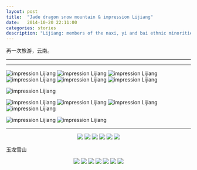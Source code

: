 ```yaml
---
layout: post
title:  "Jade dragon snow mountain & impression Lijiang"
date:   2014-10-20 22:11:00
categories: stories
description: "Lijiang: members of the naxi, yi and bai ethnic minorities perform a show entitled impression lijiang, with jade dragon snow mountain as a backdrop."
---
```


再一次旅游，云南。

------


------
![impression Lijiang]({{site.imgurl}}/lijiang/DSCF0375_zpse8axsx2l.jpg)
![impression Lijiang]({{site.imgurl}}/lijiang/P41019-164941_zpsadulbc5e.jpg)
![impression Lijiang]({{site.imgurl}}/lijiang/P41020-183916_zps3htauvyy.jpg)
![impression Lijiang]({{site.imgurl}}/lijiang/DSCF0490_zpsn3tvp90b.jpg)
![impression Lijiang]({{site.imgurl}}/lijiang/DSCF0473_zpsf9p8ruqv.jpg)
![impression Lijiang]({{site.imgurl}}/lijiang/DSCF0443_zpsyyqv4fv4.jpg)


![impression Lijiang]({{site.imgurl}}/lijiang/DSCF0399_zps6sebnflc.jpg)

![impression Lijiang]({{site.imgurl}}/lijiang/DSCF0419_zps6lhqxysc.jpg)
![impression Lijiang]({{site.imgurl}}/lijiang/DSCF0416_zpsjfjtfef8.jpg)
![impression Lijiang]({{site.imgurl}}/lijiang/DSCF0429_zpsxqtwpbxu.jpg)
![impression Lijiang]({{site.imgurl}}/lijiang/DSCF0413_zpsn7lajgfa.jpg)

![impression Lijiang]({{site.imgurl}}/lijiang/DSCF0427_zps8gugnxnc.jpg)
![impression Lijiang]({{site.imgurl}}/lijiang/DSCF0432_zpszwvqqwwz.jpg)

------



<center>
    <div class="photoset-grid-lightbox" data-layout="213">
	<img src="{{site.imgurl}}/lijiang/DSCF0375_zpse8axsx2l.jpg">
	<img src="{{site.imgurl}}/lijiang/P41019-164941_zpsadulbc5e.jpg">
	<img src="{{site.imgurl}}/lijiang/P41020-183916_zps3htauvyy.jpg">
	<img src="{{site.imgurl}}/lijiang/DSCF0490_zpsn3tvp90b.jpg">
	<img src="{{site.imgurl}}/lijiang/DSCF0473_zpsf9p8ruqv.jpg">
	<img src="{{site.imgurl}}/lijiang/DSCF0443_zpsyyqv4fv4.jpg">
    </div>
</center>


玉龙雪山

<center>
	<div class="photoset-grid-lightbox" data-layout="12121">

<img src="{{site.imgurl}}/lijiang/DSCF0419_zps6lhqxysc.jpg">
<img src="{{site.imgurl}}/lijiang/DSCF0399_zps6sebnflc.jpg">
<img src="{{site.imgurl}}/lijiang/DSCF0416_zpsjfjtfef8.jpg">

<img src="{{site.imgurl}}/lijiang/DSCF0413_zpsn7lajgfa.jpg">

<img src="{{site.imgurl}}/lijiang/DSCF0427_zps8gugnxnc.jpg">
<img src="{{site.imgurl}}/lijiang/DSCF0429_zpsxqtwpbxu.jpg">

<img src="{{site.imgurl}}/lijiang/DSCF0432_zpszwvqqwwz.jpg">
	</div>
</center>



<script src="/assets/js/jquery.photoset-grid.js"></script>

<script src="/assets/js/jquery.colorbox.js"></script>

<script type="text/javascript">
$('.photoset-grid-lightbox').photosetGrid({
  highresLinks: true,
  rel: 'withhearts-gallery',
  gutter: '5px',

  onComplete: function(){
    $('.photoset-grid-lightbox').attr('style', '');
    $('.photoset-grid-lightbox a').colorbox({
      photo: true,
      scalePhotos: true,
      maxHeight:'90%',
      maxWidth:'90%'
    });
  }
});
</script>


